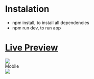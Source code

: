 # Instalation
* npm install, to install all dependencies <br/>
* npm run dev, to run app 


<a href="https://github-viewer-peach.vercel.app/" target="_blank"><h1>Live Preview</h1></a>
<img src="https://user-images.githubusercontent.com/86381282/189791578-d5bc71b7-8f58-4b69-a2b7-ef9a2d6d722a.png"/>
<br/>
Mobile
<br/>
<img src="https://user-images.githubusercontent.com/86381282/189791618-451a6d12-1d7d-41ff-8cc2-c2eb95fbffb1.png"/>
